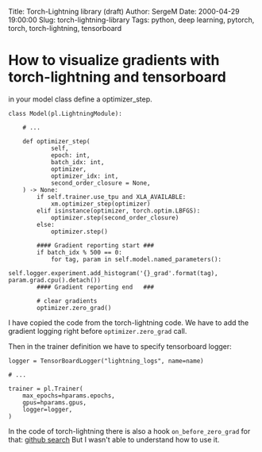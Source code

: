 Title: Torch-Lightning library (draft)
Author: SergeM
Date: 2000-04-29 19:00:00
Slug: torch-lightning-library
Tags: python, deep learning, pytorch, torch, torch-lightning, tensorboard


# How to visualize gradients with torch-lightning and tensorboard

in your model class define a optimizer_step. 

    class Model(pl.LightningModule):
    
        # ...
        
        def optimizer_step(
                self,
                epoch: int,
                batch_idx: int,
                optimizer,
                optimizer_idx: int,
                second_order_closure = None,
        ) -> None:
            if self.trainer.use_tpu and XLA_AVAILABLE:
                xm.optimizer_step(optimizer)
            elif isinstance(optimizer, torch.optim.LBFGS):
                optimizer.step(second_order_closure)
            else:
                optimizer.step()
            
            #### Gradient reporting start ###
            if batch_idx % 500 == 0:
                for tag, param in self.model.named_parameters():
                    self.logger.experiment.add_histogram('{}_grad'.format(tag), param.grad.cpu().detach())
            #### Gradient reporting end   ###              
            
            # clear gradients
            optimizer.zero_grad()        
      
I have copied the code from the torch-lightning code. We have to add the gradient logging right before `optimizer.zero_grad`
call. 


Then in the trainer definition we have to specify tensorboard logger:

    logger = TensorBoardLogger("lightning_logs", name=name)

    # ...

    trainer = pl.Trainer(
        max_epochs=hparams.epochs,
        gpus=hparams.gpus,
        logger=logger,        
    )



In the code of torch-lightning there is also a hook `on_before_zero_grad` for that: 
[github search](https://github.com/search?q=on_before_zero_grad&type=Code) But I wasn't able to understand how to use it.


